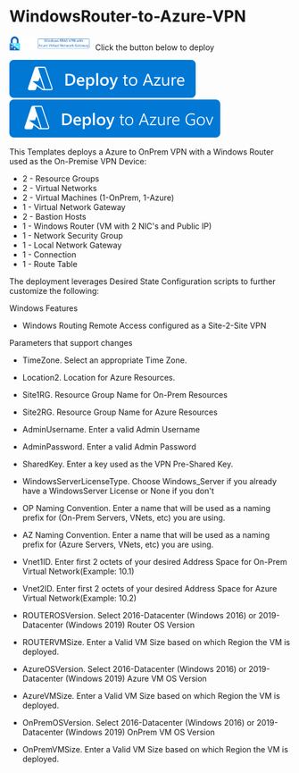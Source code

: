 # WindowsRouter-to-Azure-VPN
<img src="../x_Images/WindowsRRASwithAzureVNG.png" alt="Windows RRAS VPN with Azure Virtual Network Gateway" width="150">
Click the button below to deploy

[![Deploy To Azure](https://raw.githubusercontent.com/Azure/azure-quickstart-templates/master/1-CONTRIBUTION-GUIDE/images/deploytoazure.svg?sanitize=true)](https://portal.azure.com/#create/Microsoft.Template/uri/https%3A%2F%2Fraw.githubusercontent.com%2Felliottfieldsjr%2FKillerHomeLab%2Fmaster%2FDeployments%2FWindowsRouter-to-Azure-VPN%2Fazuredeploy.json)
[![Deploy To Azure US Gov](https://raw.githubusercontent.com/Azure/azure-quickstart-templates/master/1-CONTRIBUTION-GUIDE/images/deploytoazuregov.svg?sanitize=true)](https://portal.azure.us/#create/Microsoft.Template/uri/https%3A%2F%2Fraw.githubusercontent.com%2Felliottfieldsjr%2FKillerHomeLab%2Fmaster%2FDeployments%2FWindowsRouter-to-Azure-VPN%2Fazuregovdeploy.json)

This Templates deploys a Azure to OnPrem VPN with a Windows Router used as the On-Premise VPN Device:

- 2 - Resource Groups
- 2 - Virtual Networks
- 2 - Virtual Machines (1-OnPrem, 1-Azure)
- 1 - Virtual Network Gateway
- 2 - Bastion Hosts
- 1 - Windows Router (VM with 2 NIC's and Public IP)
- 1 - Network Security Group
- 1 - Local Network Gateway
- 1 - Connection
- 1 - Route Table

The deployment leverages Desired State Configuration scripts to further customize the following:

Windows Features
- Windows Routing Remote Access configured as a Site-2-Site VPN

Parameters that support changes
- TimeZone.  Select an appropriate Time Zone.
- Location2.  Location for Azure Resources.
- Site1RG. Resource Group Name for On-Prem Resources
- Site2RG. Resource Group Name for Azure Resources
- AdminUsername.  Enter a valid Admin Username
- AdminPassword.  Enter a valid Admin Password
- SharedKey.  Enter a key used as the VPN Pre-Shared Key.
- WindowsServerLicenseType.  Choose Windows_Server if you already have a WindowsServer License or None if you don't
- OP Naming Convention. Enter a name that will be used as a naming prefix for (On-Prem Servers, VNets, etc) you are using.
- AZ Naming Convention. Enter a name that will be used as a naming prefix for (Azure Servers, VNets, etc) you are using.
- Vnet1ID.  Enter first 2 octets of your desired Address Space for On-Prem Virtual Network(Example:  10.1)
- Vnet2ID.  Enter first 2 octets of your desired Address Space for Azure Virtual Network(Example:  10.2)

- ROUTEROSVersion.  Select 2016-Datacenter (Windows 2016) or 2019-Datacenter (Windows 2019) Router OS Version
- ROUTERVMSize.  Enter a Valid VM Size based on which Region the VM is deployed.

- AzureOSVersion.  Select 2016-Datacenter (Windows 2016) or 2019-Datacenter (Windows 2019) Azure VM OS Version
- AzureVMSize.  Enter a Valid VM Size based on which Region the VM is deployed.

- OnPremOSVersion.  Select 2016-Datacenter (Windows 2016) or 2019-Datacenter (Windows 2019) OnPrem VM OS Version
- OnPremVMSize.  Enter a Valid VM Size based on which Region the VM is deployed.